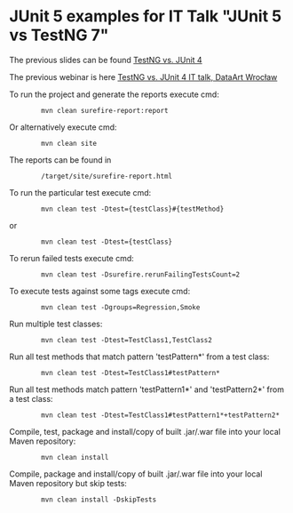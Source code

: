 # JUnit 5 examples for IT Talk "JUnit 5 vs TestNG 7"


The previous slides can be found [TestNG vs. JUnit 4](https://www.slideshare.net/oleynikandrey/it-talk-testng-6-vs-junit-4/)

The previous webinar is here [TestNG vs. JUnit 4 IT talk, DataArt Wrocław](https://youtu.be/3C-Nu5mkyOQ?t=3189)

To run the project and generate the reports execute cmd: 

            mvn clean surefire-report:report

Or alternatively execute cmd: 

            mvn clean site

The reports can be found in

            /target/site/surefire-report.html

To run the particular test execute cmd:

            mvn clean test -Dtest={testClass}#{testMethod}

or 

            mvn clean test -Dtest={testClass}

To rerun failed tests execute cmd:

            mvn clean test -Dsurefire.rerunFailingTestsCount=2

To execute tests against some tags execute cmd:

            mvn clean test -Dgroups=Regression,Smoke

Run multiple test classes:

            mvn clean test -Dtest=TestClass1,TestClass2

Run all test methods that match pattern 'testPattern*' from a test class:

            mvn clean test -Dtest=TestClass1#testPattern*

Run all test methods match pattern 'testPattern1*' and 'testPattern2*' from a test class:

            mvn clean test -Dtest=TestClass1#testPattern1*+testPattern2*

Compile, test, package and install/copy of built .jar/.war file into your local Maven repository:

            mvn clean install

Compile, package and install/copy of built .jar/.war file into your local Maven repository but skip tests:

            mvn clean install -DskipTests
